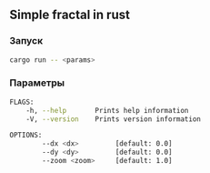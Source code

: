 ## Simple fractal in rust


### Запуск 
```bash
cargo run -- <params>
```


### Параметры
```bash
FLAGS:
    -h, --help       Prints help information
    -V, --version    Prints version information

OPTIONS:
        --dx <dx>         [default: 0.0]
        --dy <dy>         [default: 0.0]
        --zoom <zoom>     [default: 1.0]
```